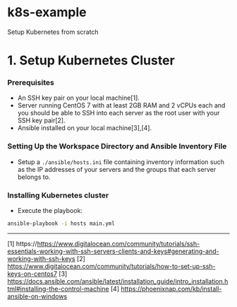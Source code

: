 # k8s-example
Setup Kubernetes from scratch

# 1. Setup Kubernetes Cluster

### Prerequisites
* An SSH key pair on your local machine[1].
* Server running CentOS 7 with at least 2GB RAM and 2 vCPUs each and you should be able to SSH into each server as the root user with your SSH key pair[2].
* Ansible installed on your local machine[3],[4].

### Setting Up the Workspace Directory and Ansible Inventory File
* Setup a `./ansible/hosts.ini` file containing inventory information such as the IP addresses of your servers and the groups that each server belongs to.

### Installing Kubernetes cluster
* Execute the playbook:
```bash
ansible-playbook -i hosts main.yml
```





---
[1] https://https://www.digitalocean.com/community/tutorials/ssh-essentials-working-with-ssh-servers-clients-and-keys#generating-and-working-with-ssh-keys
[2] https://www.digitalocean.com/community/tutorials/how-to-set-up-ssh-keys-on-centos7
[3] https://docs.ansible.com/ansible/latest/installation_guide/intro_installation.html#installing-the-control-machine
[4] https://phoenixnap.com/kb/install-ansible-on-windows

